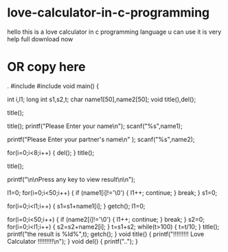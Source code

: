 # love-calculator-in-c-programming
hello this is a love calculator in c programming language u can use it is very help full download now
<h1>OR copy here</h1>
.
#include<stdio.h>
#include<conio.h>
void main()
{

int i,l1;
long int s1,s2,t;
char name1[50],name2[50];
void title(),del();

title();

title();
printf("Please Enter your name\n");
scanf("%s",name1);

printf("Please Enter your partner's name\n" );
scanf("%s",name2);

for(i=0;i<8;i++)
{
 del();
}
title();

title();

printf("\n\nPress any key to view result\n\n");

l1=0;
for(i=0;i<50;i++)
{
 if (name1[i]!='\0')
 {
  l1++;
  continue;
}
break;
}
s1=0;

for(i=0;i<l1;i++)
{
 s1=s1+name1[i];
}
getch();
l1=0;

for(i=0;i<50;i++)
{
 if (name2[i]!='\0')
{
 l1++;
 continue;
}
 break;
}
s2=0;
for(i=0;i<l1;i++)
{
 s2=s2+name2[i];
}
t=s1+s2;
while(t>100)
{
    t=t/10;
}
title();
printf("the result is %ld%",t);
getch();
}
void title()
{
printf("!!!!!!!!! Love Calculator !!!!!!!!!\n");
}
void del()
{
printf("..");
}
